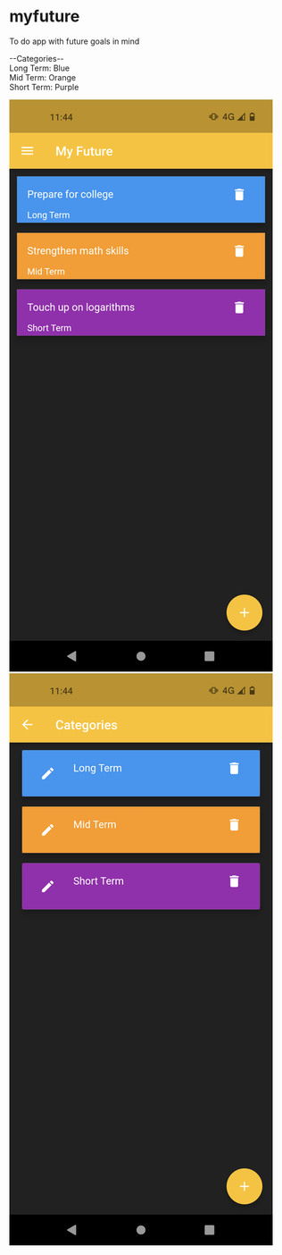 # myfuture

To do app with future goals in mind

--Categories--\
Long Term: Blue\
Mid Term: Orange\
Short Term: Purple

![alt text](https://github.com/virgilanddante/myfuture/blob/main/screenshot1.png)
![alt text](https://github.com/virgilanddante/myfuture/blob/main/screenshot2.png)
